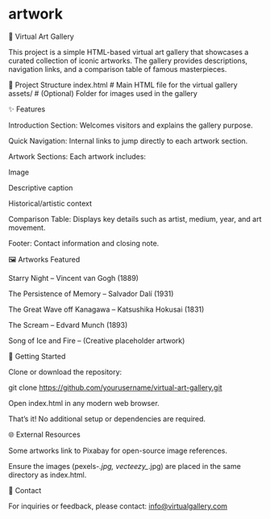 # artwork
🎨 Virtual Art Gallery

This project is a simple HTML-based virtual art gallery that showcases a curated collection of iconic artworks. The gallery provides descriptions, navigation links, and a comparison table of famous masterpieces.

📂 Project Structure
index.html       # Main HTML file for the virtual gallery
assets/          # (Optional) Folder for images used in the gallery

✨ Features

Introduction Section: Welcomes visitors and explains the gallery purpose.

Quick Navigation: Internal links to jump directly to each artwork section.

Artwork Sections: Each artwork includes:

Image

Descriptive caption

Historical/artistic context

Comparison Table: Displays key details such as artist, medium, year, and art movement.

Footer: Contact information and closing note.

🖼️ Artworks Featured

Starry Night – Vincent van Gogh (1889)

The Persistence of Memory – Salvador Dalí (1931)

The Great Wave off Kanagawa – Katsushika Hokusai (1831)

The Scream – Edvard Munch (1893)

Song of Ice and Fire – (Creative placeholder artwork)

🚀 Getting Started

Clone or download the repository:

git clone https://github.com/yourusername/virtual-art-gallery.git


Open index.html in any modern web browser.

That’s it! No additional setup or dependencies are required.

🌐 External Resources

Some artworks link to Pixabay
 for open-source image references.

Ensure the images (pexels-*.jpg, vecteezy_*.jpg) are placed in the same directory as index.html.

📧 Contact

For inquiries or feedback, please contact:
info@virtualgallery.com
